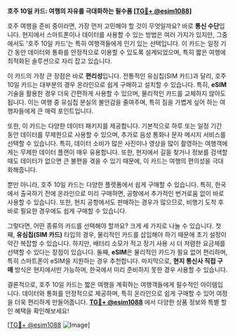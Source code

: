**호주 10일 카드: 여행의 자유를 극대화하는 필수품 [[TG💪+ @esim1088](https://t.me/s/esim1088)]**

호주 여행을 준비 중이라면, 가장 먼저 고민해야 할 것이 무엇일까요? 바로 **통신 수단**입니다. 현지에서 스마트폰이나 데이터를 사용할 수 있는 방법은 여러 가지가 있지만, 그중에서도 '호주 10일 카드'는 특히 여행객들에게 인기 있는 선택입니다. 이 카드는 일정 기간 동안 데이터와 통화를 안정적으로 이용할 수 있도록 설계되었으며, 특히 짧은 여행에 최적화된 솔루션으로 자리 잡고 있습니다.

이 카드의 가장 큰 장점은 바로 **편리성**입니다. 전통적인 유심칩(SIM 카드)과 달리, 호주 10일 카드는 대부분의 경우 온라인으로 쉽게 구매하고 설치할 수 있습니다. 특히, **eSIM** 기술을 활용한 경우 더욱 간편하게 사용할 수 있으며, 물리적인 카드를 교체하지 않아도 됩니다. 이는 여행 중 유심칩 분실의 불안감을 줄여주며, 특히 짐을 가볍게 싶어 하는 여행자들에게 큰 매력 포인트입니다.

또한, 이 카드는 다양한 데이터 패키지를 제공합니다. 기본적으로 하루 또는 일정 기간 동안 데이터를 무제한으로 사용할 수 있으며, 추가로 음성 통화나 문자 메시지 서비스를 선택할 수 있습니다. 특히, 데이터 소비가 많은 사진이나 영상을 많이 촬영하는 여행객에게는 무제한 데이터 플랜이 매우 유용합니다. 또한, 현지에서 길을 찾거나 정보를 검색할 때도 데이터가 없으면 큰 불편을 겪을 수 있기 때문에, 이 카드는 여행의 편의성을 극대화해줍니다.

뿐만 아니라, 호주 10일 카드는 다양한 플랫폼에서 쉽게 구매할 수 있습니다. 특히, 한국에서 출국하기 전에 온라인으로 미리 구매하면, 공항에서 추가적인 번거로움 없이 바로 사용할 수 있습니다. 또한, 현지 공항에서도 판매하는 경우가 많으므로, 비행기 도착 후 바로 필요한 경우에도 쉽게 구매할 수 있습니다.

그렇다면, 어떤 종류의 카드를 선택해야 할까요? 크게 세 가지로 나눌 수 있습니다. 첫째, **유심칩(SIM 카드)** 타입의 경우, 물리적인 카드를 삽입해야 하기 때문에 초기 설정이 약간 복잡할 수 있습니다. 하지만, 배터리 소모가 적고 장기 사용 시 더 저렴한 요금제를 선택할 수 있다는 장점이 있습니다. 둘째, **eSIM**은 물리적인 카드가 필요 없어 편리하며, 특히 스마트폰이 eSIM을 지원하는 경우 추천합니다. 마지막으로, **현지 통신사 직접 구매** 방식은 현지에서만 가능하며, 한국에서 미리 준비하지 못한 경우 사용할 수 있습니다.

결론적으로, 호주 10일 카드는 짧은 여행을 계획하는 여행객들에게 필수적인 아이템입니다. 데이터와 통화를 안정적으로 제공하며, 특히 온라인으로 쉽게 구매할 수 있어 여정을 더욱 편리하게 만들어줍니다. **[TG💪+ @esim1088](https://t.me/s/esim1088)** 에서 다양한 상품 정보와 특별 할인 혜택을 확인해보세요!

[[TG💪+ @esim1088](https://t.me/s/esim1088) ![Image](https://i.postimg.cc/Y0z9fWf4/image.png)]